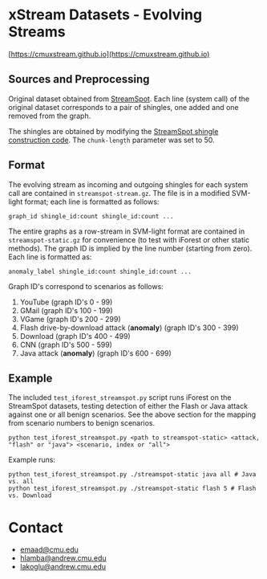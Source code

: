 # xStream Datasets - Evolving Streams

[https://cmuxstream.github.io](https://cmuxstream.github.io)

## Sources and Preprocessing

Original dataset obtained from [StreamSpot](https://github.com/sbustreamspot/sbustreamspot-data). Each
line (system call) of the original dataset corresponds to a pair of shingles, one added and one removed from the graph.

The shingles are obtained by modifying the
[StreamSpot shingle construction code](https://github.com/sbustreamspot/sbustreamspot-train/tree/master/graphs-to-shingle-vectors).
The `chunk-length` parameter was set to 50.

## Format

The evolving stream as incoming and outgoing shingles for each system call are contained in `streamspot-stream.gz`.
The file is in a modified SVM-light format; each line is formatted as follows:

```
graph_id shingle_id:count shingle_id:count ...
```

The entire graphs as a row-stream in SVM-light format are contained in `streamspot-static.gz` for convenience
(to test with iForest or other static methods). The graph ID is implied by the line number (starting from zero).
Each line is formatted as:

```
anomaly_label shingle_id:count shingle_id:count ...
```

Graph ID's correspond to scenarios as follows:

   1. YouTube (graph ID's 0 - 99)
   2. GMail (graph ID's 100 - 199)
   3. VGame (graph ID's 200 - 299)
   4. Flash drive-by-download attack (**anomaly**) (graph ID's 300 - 399)
   5. Download (graph ID's 400 - 499)
   6. CNN (graph ID's 500 - 599)
   7. Java attack (**anomaly**) (graph ID's 600 - 699)

## Example

The included `test_iforest_streamspot.py` script runs iForest on the StreamSpot datasets, testing detection of either
the Flash or Java attack against one or all benign scenarios. See the above section for the mapping from
scenario numbers to benign scenarios.

```
python test_iforest_streamspot.py <path to streamspot-static> <attack, "flash" or "java"> <scenario, index or "all">
```

Example runs:
```
python test_iforest_streamspot.py ./streamspot-static java all # Java vs. all
python test_iforest_streamspot.py ./streamspot-static flash 5 # Flash vs. Download
```

# Contact

   * emaad@cmu.edu
   * hlamba@andrew.cmu.edu
   * lakoglu@andrew.cmu.edu
